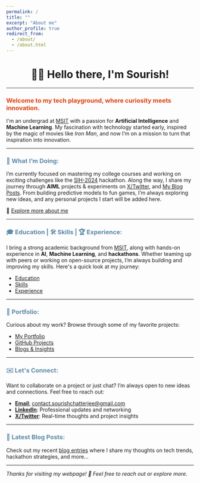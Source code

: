 ```yaml
---
permalink: /
title: ""
excerpt: "About me"
author_profile: true
redirect_from: 
  - /about/
  - /about.html
---
```

<h1 align=center>👋🏼 Hello there, I'm Sourish!</h1>
<hr>

<h3 style='color:#DD4111; text-align:left'>Welcome to my tech playground, where curiosity meets innovation.</h3>

I'm an undergrad at [MSIT](https://www.linkedin.com/school/meghnadsahainstituteoftechnology/) with a passion for **Artificial Intelligence** and **Machine Learning**. My fascination with technology started early, inspired by the magic of movies like _Iron Man_, and now I’m on a mission to turn that inspiration into innovation.

---

<h3 style='color:#5D8AA8; text-align:left'>🌟 What I’m Doing:</h3>

I’m currently focused on mastering my college courses and working on exciting challenges like the [SIH-2024](/posts/2024/09/SIH2024/) hackathon. Along the way, I share my journey through **AIML** projects & experiments on [X/Twitter](https://X.com/sourize_), and [My Blog Posts](/year-archive/). From building predictive models to fun games, I’m always exploring new ideas, and any personal projects I start will be added here.

🔗 [Explore more about me](/aboutme/)

---

<h3 style='color:#5D8AA8; text-align:left'>🎓 Education | 🛠️ Skills | 🏆 Experience:</h3>

I bring a strong academic background from [MSIT](https://www.linkedin.com/school/meghnadsahainstituteoftechnology/), along with hands-on experience in **AI**, **Machine Learning**, and **hackathons**. Whether teaming up with peers or working on open-source projects, I’m always building and improving my skills. Here's a quick look at my journey:

- [Education](/education.md/)
- [Skills](/skills.md/)
- [Experience](/experience.md/)

---

<h3 style='color:#5D8AA8; text-align:left'>🚀 Portfolio:</h3>

Curious about my work? Browse through some of my favorite projects:

- [My Portfolio](/portfolio/)
- [GitHub Projects](https://github.com/sourize?tab=repositories)
- [Blogs & Insights](/year-archive/)

---

<h3 style='color:#5D8AA8; text-align:left'>✉️ Let's Connect:</h3>

Want to collaborate on a project or just chat? I’m always open to new ideas and connections. Feel free to reach out:

- [**Email**:](mailto:contact.sourishchatterjee@gmail.com) contact.sourishchatterjee@gmail.com
- **[LinkedIn](https://linkedin.com/in/sourish-chatterjee)**: Professional updates and networking
- **[X/Twitter](https://x.com/sourize_)**: Real-time thoughts and project insights

---

<h3 style='color:#5D8AA8; text-align:left'>📝 Latest Blog Posts:</h3>

Check out my recent [blog entries](/year-archive/) where I share my thoughts on tech trends, hackathon strategies, and more...

---

_Thanks for visiting my webpage! 🙌 Feel free to reach out or explore more._